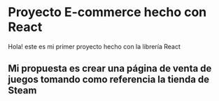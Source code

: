 # Proyecto E-commerce hecho con React
Hola! este es mi primer proyecto hecho con la librería React
## Mi propuesta es crear una página de venta de juegos tomando como referencia la tienda de Steam